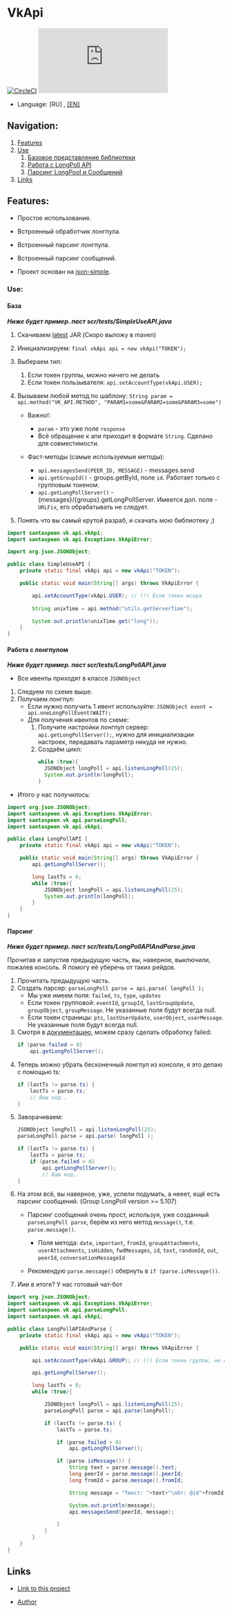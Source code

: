 # VkApi
[![CircleCI](https://circleci.com/gh/SantaSpeen/VkApi.Java.svg?style=svg)](https://circleci.com/gh/SantaSpeen/VkApi.Java)
![License](https://img.shields.io/github/license/SantaSpeen/VkApi.Java)


* Language: [RU] , [[EN]](https://github.com/SantaSpeen/VkApi.Java/README_en.md)

## Navigation:

1. [Features](https://github.com/SantaSpeen/VkApi.Java#features)
2. [Use](https://github.com/SantaSpeen/VkApi.Java#use)
    1. [Базовое представление библиотеки](https://github.com/SantaSpeen/VkApi.Java#база)
    2. [Работа с LongPoll API](https://github.com/SantaSpeen/VkApi.Java#работа-с-лонгпулом)
    3. [Парсинг LongPool и Сообщений](https://github.com/SantaSpeen/VkApi.Java#парсинг)
3. [Links](https://github.com/SantaSpeen/VkApi.Java#links)

## Features:

* Простое использование.
* Встроенный обработчик лонгпула.
* Встроенный парсинг лонгпула.
* Встроенный парсинг сообщений.


* Проект основан на [json-simple](https://github.com/fangyidong/json-simple).

### Use:

#### База

***Ниже будет пример. паст scr/tests/SimpleUseAPI.java***

1. Скачиваем [latest](https://github.com/SantaSpeen/VkApi.Java/releases) JAR (Скоро выложу в maven)
2. Инициализируем: `final vkApi api = new vkApi("TOKEN");`
3. Выбераем тип:
    1. Если токен группы, можно ничего не делать
    2. Если токен пользывателя: `api.setAccountType(vkApi.USER);`
4. Вызываем любой метод по шаблону: `String param = api.method("VK_API.METHOD", "PARAM1=some&PARAM2=some&PARAM3=some")`
    * Важно!:
        * `param` - это уже поле `response`
        * Всё обращение к апи приходит в формате `String`. Сделано для совместимости.
    
    * Фаст-методы (самые используемые методы):
        * `api.messagesSend(PEER_ID, MESSAGE)` - messages.send
        * `api.getGroupId()` - groups.getById, поле `id`. Работает только с групповым токеном.
        * `api.getLongPollServer()` - {messages}/{groups}.getLongPollServer. Имеется доп. поле - `URLFix`, его обрабатывать не следует.

5. Понять что вы самый крутой разраб, и скачать мою библиотеку ;)
```java
import santaspeen.vk.api.vkApi;
import santaspeen.vk.api.Exceptions.VkApiError;

import org.json.JSONObject;

public class SimpleUseAPI {
    private static final vkApi api = new vkApi("TOKEN");

    public static void main(String[] args) throws VkApiError {

        api.setAccountType(vkApi.USER); // (!) Если токен юсера
        
        String unixTime = api.method("utils.getServerTime");

        System.out.println(unixTime.get("long"));  
    }
}
```
#### Работа с лонгпулом

***Ниже будет пример. паст scr/tests/LongPollAPI.java***

* Все ивенты приходят в классе `JSONObject` 

1. Следуем по схеме выше.
2. Получаем лонгпул:
    * Если нужно получить 1 ивент используйте: `JSONObject event = api.oneLongPollEvent(WAIT);`
    * Для получения ивентов по схеме:
        1. Получите настройки лонгпул сервер: `api.getLongPollServer();`, нужно для инициализации настроек, передавать параметр никуда не нужно.
        2. Создаём цикл:
            ```java
            while (true){
              JSONObject longPoll = api.listenLongPoll(25);
              System.out.println(longPoll);
            }
            ```
* Итого у нас получилось:
```java
import org.json.JSONObject;
import santaspeen.vk.api.Exceptions.VkApiError;
import santaspeen.vk.api.parseLongPoll;
import santaspeen.vk.api.vkApi;

public class LongPollAPI {
    private static final vkApi api = new vkApi("TOKEN");

    public static void main(String[] args) throws VkApiError {
        api.getLongPollServer();

        long lastTs = 0;
        while (true){
            JSONObject longPoll = api.listenLongPoll(25);
            System.out.println(longPoll);
        }
    }
}
```
#### Парсинг

***Ниже будет пример. паст scr/tests/LongPollAPIAndParse.java***

Прочитав и запустив предыдущую часть, вы, наверное, выключили, пожалев консоль. Я помогу её уберечь от таких рейдов.

1. Прочитать предыдущую часть.
2. Создать парсер: `parseLongPoll parse = api.parse( longPoll );`
    * Мы уже имеем поля: `failed`, `ts`, `type`, `updates`
    * Если токен групповой: `eventId`, `groupId`, `lastGroupUpdate`, `groupObject`, `groupMessage`. Не указанные поля будут всегда null.
    * Если токен страницы: `pts`, `lastUserUpdate`, `userObject`, `userMessage`. Не указанные поля будут всегда null.
3. Смотря в [документацию](https://vk.com/dev/using_longpoll?f=2.%20%D0%A4%D0%BE%D1%80%D0%BC%D0%B0%D1%82%20%D0%BE%D1%82%D0%B2%D0%B5%D1%82%D0%B0), можем сразу сделать обработку failed:
    ```java
    if (parse.failed > 0)
        api.getLongPollServer();
    ```
4. Теперь можно убрать бесконечный лонгпул из консоли, я это делаю с помощью ts:
    ```java
    if (lastTs != parse.ts) {
        lastTs = parse.ts;
        // Ваш код..
    }
    ```
5. Заворачиваем:
    ```java
    JSONObject longPoll = api.listenLongPoll(25);
    parseLongPoll parse = api.parse( longPoll );
    
    if (lastTs != parse.ts) {
        lastTs = parse.ts;
        if (parse.failed > 0)
            api.getLongPollServer();
            // Ваш код..
    }
    ```
6. На этом всё, вы наверное, уже, успели подумать, а нееет, ещё есть парсинг сообщений. (Group LongPoll version >= 5.107)
    * Парсинг сообщений очень прост, используя, уже созданный `parseLongPoll parse`, берём из него метод `message()`, т.е. `parse.message()`.
        * Поля метода: `date`, `important`, `fromId`, `groupAttachments`, `userAttachments`, `isHidden`, `fwdMessages`, `id`, `text`, `randomId`, `out`, `peerId`, `conversationMessageId`
    
    * Рекомендую `parse.message()` обернуть в `if (parse.isMessage())`.
7. Иии в итоге? У нас готовый чат-бот
```java
import org.json.JSONObject;
import santaspeen.vk.api.Exceptions.VkApiError;
import santaspeen.vk.api.parseLongPoll;
import santaspeen.vk.api.vkApi;

public class LongPollAPIAndParse {
    private static final vkApi api = new vkApi("TOKEN");

    public static void main(String[] args) throws VkApiError {

        api.setAccountType(vkApi.GROUP); // (!) Если токен группы, не обязательно.

        api.getLongPollServer();

        long lastTs = 0;
        while (true){

            JSONObject longPoll = api.listenLongPoll(25);
            parseLongPoll parse = api.parse(longPoll);

            if (lastTs != parse.ts) {
                lastTs = parse.ts;

                if (parse.failed > 0)
                    api.getLongPollServer();

                if (parse.isMessage()) {
                    String text = parse.message().text;
                    long peerId = parse.message().peerId;
                    long fromId = parse.message().fromId;

                    String message = "Текст: "+text+"\nОт: @id"+fromId;

                    System.out.println(message);
                    api.messagesSend(peerId, message);

                }
            }
        }
    }
}
```
## Links

- [Link to this project](https://github.com/SantaSpeen/VkApi.Java)

- [Author](https://vk.com/id370926160)
